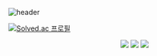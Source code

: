 ![header](https://capsule-render.vercel.app/api?type=waving&color=auto&height=300&section=header&text=bokyeong's%20github&fontSize=90)

[![Solved.ac
프로필](http://mazassumnida.wtf/api/generate_badge?boj=kongeee)](https://solved.ac/kongeee)


<div align="center">
	<img src="https://img.shields.io/badge/python-3776AB?style=flat&logo=python&logoColor=white" />
	<img src="https://img.shields.io/badge/reactnative-61DAFB?style=flat&logo=react&logoColor=white" />
	<img src="https://img.shields.io/badge/C-A8B9CC?style=flat&logo=C&logoColor=white" />
</div>

<!--
**ym1021/ym1021** is a ✨ _special_ ✨ repository because its `README.md` (this file) appears on your GitHub profile.

Here are some ideas to get you started:

- 🔭 I’m currently working on ...
- 🌱 I’m currently learning ...
- 👯 I’m looking to collaborate on ...
- 🤔 I’m looking for help with ...
- 💬 Ask me about ...
- 📫 How to reach me: ...
- 😄 Pronouns: ...
- ⚡ Fun fact: ...
-->
